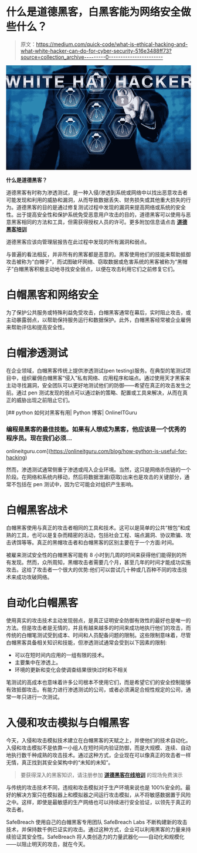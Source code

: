 # 什么是道德黑客，白黑客能为网络安全做些什么？

> 原文：<https://medium.com/quick-code/what-is-ethical-hacking-and-what-white-hacker-can-do-for-cyber-security-516e3488ff73?source=collection_archive---------0----------------------->

![](img/bfe3d7c7e23f4e5204786abc0317d393.png)

**什么是道德黑客？**

道德黑客有时称为渗透测试，是一种入侵/渗透到系统或网络中以找出恶意攻击者可能发现和利用的威胁和漏洞，从而导致数据丢失、财务损失或其他重大损失的行为。道德黑客的目的是通过修复测试过程中发现的漏洞来提高网络或系统的安全性。出于提高安全性和保护系统免受恶意用户攻击的目的，道德黑客可以使用与恶意黑客相同的方法和工具，但需获得授权人员的许可。更多附加信息请点击 [**道德黑客培训**](https://onlineitguru.com/ethical-hacking-course.html)

道德黑客应该向管理层报告在此过程中发现的所有漏洞和弱点。

与普遍的看法相反，并非所有的黑客都是恶意的。黑客使用他们的技能来帮助抵御攻击被称为“白帽子”，而试图破坏网络、窃取数据或危害系统的黑客被称为“黑帽子”白帽黑客积极主动地寻找安全弱点，以便在攻击利用它们之前修复它们。

# 白帽黑客和网络安全

为了保护公共服务或特殊利益免受攻击，白帽黑客通常在幕后，实时阻止攻击，或主动暴露弱点，以帮助保持服务运行和数据保护。此外，白帽黑客经常被企业雇佣来帮助评估和提高安全性。

# 白帽渗透测试

在企业领域，白帽黑客传统上提供渗透测试(pen testing)服务。在典型的笔测试项目中，组织雇佣白帽黑客“侵入”私有网络、应用程序和端点。通过使用天才黑客来主动寻找漏洞，安全团队可以更好地测试他们的防御——希望在真正的攻击发生之前。通过 pen 测试发现的弱点可以通过新的策略、配置或工具来解决，从而在真正的威胁出现之前阻止它们。

[](https://onlineitguru.com/blog/how-python-is-useful-for-hacking) [## python 如何对黑客有用| Python 博客| OnlineITGuru

### 编程是黑客的最佳技能。如果有人想成为黑客，他应该是一个优秀的程序员。现在我们必须…

onlineitguru.com](https://onlineitguru.com/blog/how-python-is-useful-for-hacking) 

然而，渗透测试通常侧重于渗透或闯入企业环境。当然，这只是网络杀伤链的一个阶段。在网络和系统内移动，然后将数据泄漏(窃取)出来也是攻击的关键部分，通常不包括在 pen 测试中，因为它可能会对组织产生影响。

# 白帽黑客战术

白帽黑客使用与真正的攻击者相同的工具和技术。这可以是简单的公共“根包”和成熟的工具，也可以是复杂而精密的活动，包括社会工程、端点漏洞、协议欺骗、攻击诱饵等等。真正的黑帽攻击者和白帽黑客的区别主要在于一个方面:时间。

被雇来测试安全性的白帽黑客可能有 8 小时到几周的时间来获得他们能得到的所有发现。然而，众所周知，黑帽攻击者需要几个月，甚至几年的时间才能成功实施攻击。这给了攻击者一个很大的优势:他们可以尝试几十种或几百种不同的攻击技术来成功攻破网络。

# 自动化白帽黑客

使用真实的攻击技术主动发现弱点，是真正证明安全防御有效性的最好也是唯一的方法。但是攻击者是无情的，并且有越来越多的时间来成功地执行他们的攻击，而传统的白帽笔测试受到成本、时间和人员配备问题的限制。这些限制意味着，尽管白帽黑客具备相关知识和技能，但渗透测试通常会受到以下因素的限制:

*   可以在短时间内应用的一组有限的技术。
*   主要集中在渗透上。
*   环境的更新和变化会使调查结果很快过时和不相关

笔测试的高成本也意味着许多公司根本不使用它们，而是希望它们的安全控制能够有效抵御攻击。有能力进行渗透测试的公司，或者必须满足合规性规定的公司，通常一年只进行一次测试。

# 入侵和攻击模拟与白帽黑客

今天，入侵和攻击模拟技术建立在白帽黑客的天赋之上，并使他们的技术自动化。入侵和攻击模拟不是依靠一小组人在短时间内验证防御，而是大规模、连续、自动地执行数千种成熟的攻击技术。通过这种方式，企业现在可以像真正的攻击者一样无情，真正找到其安全架构中的“未知的未知”。

> 要获得深入的黑客知识，请注册参加 [**道德黑客在线培训**](https://onlineitguru.com/ethical-hacking-course.html) 的现场免费演示

与传统的攻击技术不同，违规和攻击模拟对于生产环境来说也是 100%安全的。最好的解决方案只在模拟器上和模拟器之间运行攻击模拟，从不将敏感数据置于风险之中。这样，即使是最敏感的生产网络也可以持续进行安全验证，以领先于真正的攻击者。

SafeBreach 使用自己的白帽黑客专用团队 SafeBreach Labs 不断构建新的攻击技术，并保持数千例已证实的攻击。通过这种方式，企业可以利用黑客的力量来持续验证其安全性。SafeBreach 将人类创造力的力量武器化——自动化和规模化——以阻止明天的攻击，就在今天。